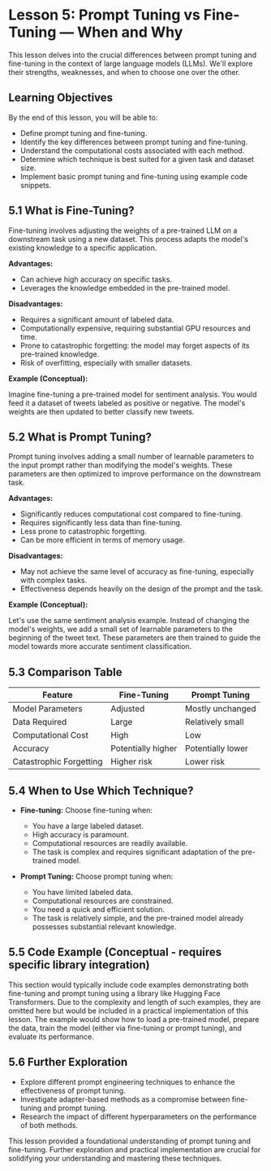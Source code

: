 # Lesson 5: Prompt Tuning vs Fine-Tuning — When and Why

This lesson delves into the crucial differences between prompt tuning and fine-tuning in the context of large language models (LLMs). We'll explore their strengths, weaknesses, and when to choose one over the other.

## Learning Objectives

By the end of this lesson, you will be able to:

* Define prompt tuning and fine-tuning.
* Identify the key differences between prompt tuning and fine-tuning.
* Understand the computational costs associated with each method.
* Determine which technique is best suited for a given task and dataset size.
* Implement basic prompt tuning and fine-tuning using example code snippets.


## 5.1 What is Fine-Tuning?

Fine-tuning involves adjusting the weights of a pre-trained LLM on a downstream task using a new dataset. This process adapts the model's existing knowledge to a specific application.

**Advantages:**

* Can achieve high accuracy on specific tasks.
* Leverages the knowledge embedded in the pre-trained model.

**Disadvantages:**

* Requires a significant amount of labeled data.
* Computationally expensive, requiring substantial GPU resources and time.
* Prone to catastrophic forgetting: the model may forget aspects of its pre-trained knowledge.
* Risk of overfitting, especially with smaller datasets.


**Example (Conceptual):**

Imagine fine-tuning a pre-trained model for sentiment analysis.  You would feed it a dataset of tweets labeled as positive or negative.  The model's weights are then updated to better classify new tweets.


## 5.2 What is Prompt Tuning?

Prompt tuning involves adding a small number of learnable parameters to the input prompt rather than modifying the model's weights. These parameters are then optimized to improve performance on the downstream task.

**Advantages:**

* Significantly reduces computational cost compared to fine-tuning.
* Requires significantly less data than fine-tuning.
* Less prone to catastrophic forgetting.
* Can be more efficient in terms of memory usage.


**Disadvantages:**

* May not achieve the same level of accuracy as fine-tuning, especially with complex tasks.
* Effectiveness depends heavily on the design of the prompt and the task.


**Example (Conceptual):**

Let's use the same sentiment analysis example. Instead of changing the model's weights, we add a small set of learnable parameters to the beginning of the tweet text.  These parameters are then trained to guide the model towards more accurate sentiment classification.


## 5.3  Comparison Table

| Feature          | Fine-Tuning                     | Prompt Tuning                      |
|-----------------|---------------------------------|------------------------------------|
| Model Parameters | Adjusted                         | Mostly unchanged                    |
| Data Required    | Large                           | Relatively small                    |
| Computational Cost | High                             | Low                               |
| Accuracy         | Potentially higher               | Potentially lower                  |
| Catastrophic Forgetting | Higher risk                     | Lower risk                         |


## 5.4 When to Use Which Technique?

* **Fine-tuning:** Choose fine-tuning when:
    * You have a large labeled dataset.
    * High accuracy is paramount.
    * Computational resources are readily available.
    * The task is complex and requires significant adaptation of the pre-trained model.

* **Prompt Tuning:** Choose prompt tuning when:
    * You have limited labeled data.
    * Computational resources are constrained.
    * You need a quick and efficient solution.
    * The task is relatively simple, and the pre-trained model already possesses substantial relevant knowledge.


## 5.5  Code Example (Conceptual - requires specific library integration)

This section would typically include code examples demonstrating both fine-tuning and prompt tuning using a library like Hugging Face Transformers.  Due to the complexity and length of such examples, they are omitted here but would be included in a practical implementation of this lesson.  The example would show how to load a pre-trained model, prepare the data, train the model (either via fine-tuning or prompt tuning), and evaluate its performance.


## 5.6  Further Exploration

* Explore different prompt engineering techniques to enhance the effectiveness of prompt tuning.
* Investigate adapter-based methods as a compromise between fine-tuning and prompt tuning.
* Research the impact of different hyperparameters on the performance of both methods.


This lesson provided a foundational understanding of prompt tuning and fine-tuning.  Further exploration and practical implementation are crucial for solidifying your understanding and mastering these techniques.

